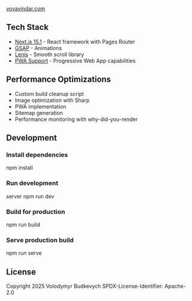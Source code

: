 [vovavindar.com](https://vovavindar.com/)

## Tech Stack
- [Next.js 15.1](https://nextjs.org/) - React framework with Pages Router
- [GSAP](https://greensock.com/gsap/) - Animations
- [Lenis](https://github.com/studio-freight/lenis) - Smooth scroll library
- [PWA Support](https://github.com/shadowwalker/next-pwa) - Progressive Web App capabilities

## Performance Optimizations
- Custom build cleanup script
- Image optimization with Sharp
- PWA implementation
- Sitemap generation
- Performance monitoring with why-did-you-render

## Development
### Install dependencies 
npm install

### Run development
server npm run dev

### Build for production
npm run build

### Serve production build 
npm run serve

## License
Copyright 2025 Volodymyr Budkevych
SPDX-License-Identifier: Apache-2.0
